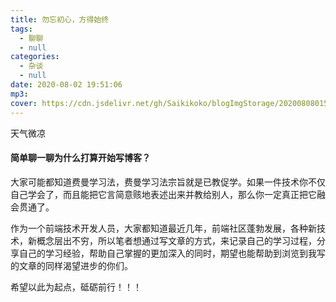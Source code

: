 ```yaml
---
title: 勿忘初心，方得始终
tags:
  - 聊聊
  - null
categories:
  - 杂谈
  - null
date: 2020-08-02 19:51:06
mp3:
cover: https://cdn.jsdelivr.net/gh/Saikikoko/blogImgStorage/20200808015328.jpg
---
```

天气微凉
<!-- more -->
#### 简单聊一聊为什么打算开始写博客？

大家可能都知道费曼学习法，费曼学习法宗旨就是已教促学。如果一件技术你不仅自己学会了，而且能把它言简意赅地表述出来并教给别人，那么你一定真正把它融会贯通了。

作为一个前端技术开发人员，大家都知道最近几年，前端社区蓬勃发展，各种新技术，新概念层出不穷，所以笔者想通过写文章的方式，来记录自己的学习过程，分享自己的学习经验，帮助自己掌握的更加深入的同时，期望也能帮助到浏览到我写的文章的同样渴望进步的你们。

希望以此为起点，砥砺前行！！！


